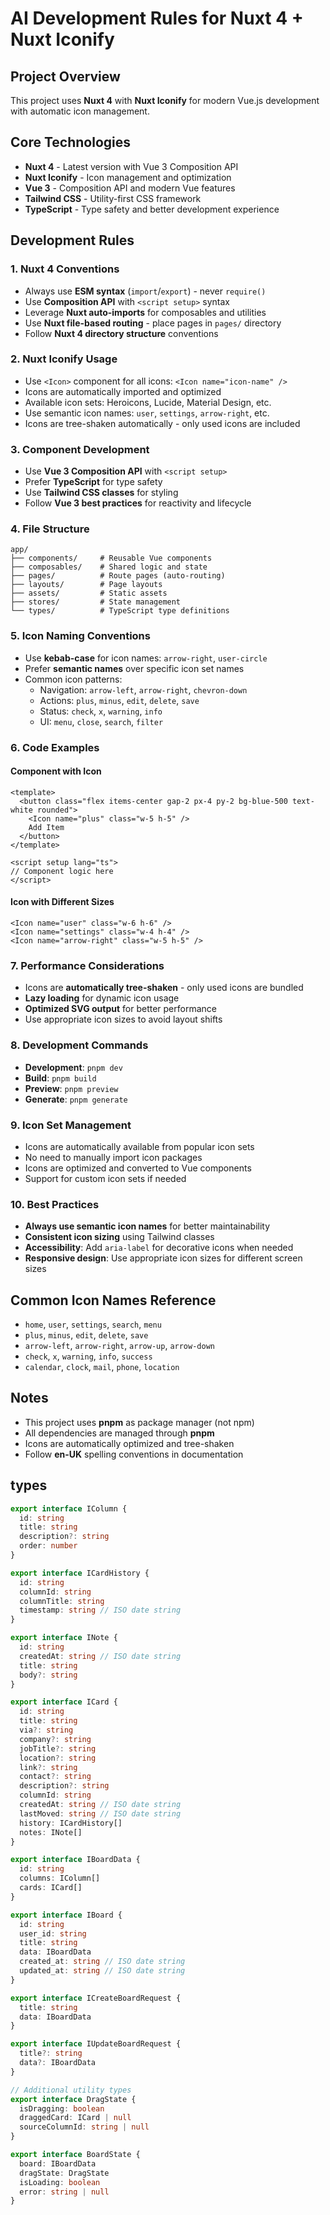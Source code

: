 # AI Development Rules for Nuxt 4 + Nuxt Iconify

## Project Overview
This project uses **Nuxt 4** with **Nuxt Iconify** for modern Vue.js development with automatic icon management.

## Core Technologies
- **Nuxt 4** - Latest version with Vue 3 Composition API
- **Nuxt Iconify** - Icon management and optimization
- **Vue 3** - Composition API and modern Vue features
- **Tailwind CSS** - Utility-first CSS framework
- **TypeScript** - Type safety and better development experience

## Development Rules

### 1. Nuxt 4 Conventions
- Always use **ESM syntax** (`import`/`export`) - never `require()`
- Use **Composition API** with `<script setup>` syntax
- Leverage **Nuxt auto-imports** for composables and utilities
- Use **Nuxt file-based routing** - place pages in `pages/` directory
- Follow **Nuxt 4 directory structure** conventions

### 2. Nuxt Iconify Usage
- Use `<Icon>` component for all icons: `<Icon name="icon-name" />`
- Icons are automatically imported and optimized
- Available icon sets: Heroicons, Lucide, Material Design, etc.
- Use semantic icon names: `user`, `settings`, `arrow-right`, etc.
- Icons are tree-shaken automatically - only used icons are included

### 3. Component Development
- Use **Vue 3 Composition API** with `<script setup>`
- Prefer **TypeScript** for type safety
- Use **Tailwind CSS classes** for styling
- Follow **Vue 3 best practices** for reactivity and lifecycle

### 4. File Structure
```
app/
├── components/     # Reusable Vue components
├── composables/    # Shared logic and state
├── pages/          # Route pages (auto-routing)
├── layouts/        # Page layouts
├── assets/         # Static assets
├── stores/         # State management
└── types/          # TypeScript type definitions
```

### 5. Icon Naming Conventions
- Use **kebab-case** for icon names: `arrow-right`, `user-circle`
- Prefer **semantic names** over specific icon set names
- Common icon patterns:
  - Navigation: `arrow-left`, `arrow-right`, `chevron-down`
  - Actions: `plus`, `minus`, `edit`, `delete`, `save`
  - Status: `check`, `x`, `warning`, `info`
  - UI: `menu`, `close`, `search`, `filter`

### 6. Code Examples

#### Component with Icon
```vue
<template>
  <button class="flex items-center gap-2 px-4 py-2 bg-blue-500 text-white rounded">
    <Icon name="plus" class="w-5 h-5" />
    Add Item
  </button>
</template>

<script setup lang="ts">
// Component logic here
</script>
```

#### Icon with Different Sizes
```vue
<Icon name="user" class="w-6 h-6" />
<Icon name="settings" class="w-4 h-4" />
<Icon name="arrow-right" class="w-5 h-5" />
```

### 7. Performance Considerations
- Icons are **automatically tree-shaken** - only used icons are bundled
- **Lazy loading** for dynamic icon usage
- **Optimized SVG output** for better performance
- Use appropriate icon sizes to avoid layout shifts

### 8. Development Commands
- **Development**: `pnpm dev`
- **Build**: `pnpm build`
- **Preview**: `pnpm preview`
- **Generate**: `pnpm generate`

### 9. Icon Set Management
- Icons are automatically available from popular icon sets
- No need to manually import icon packages
- Icons are optimized and converted to Vue components
- Support for custom icon sets if needed

### 10. Best Practices
- **Always use semantic icon names** for better maintainability
- **Consistent icon sizing** using Tailwind classes
- **Accessibility**: Add `aria-label` for decorative icons when needed
- **Responsive design**: Use appropriate icon sizes for different screen sizes

## Common Icon Names Reference
- `home`, `user`, `settings`, `search`, `menu`
- `plus`, `minus`, `edit`, `delete`, `save`
- `arrow-left`, `arrow-right`, `arrow-up`, `arrow-down`
- `check`, `x`, `warning`, `info`, `success`
- `calendar`, `clock`, `mail`, `phone`, `location`

## Notes
- This project uses **pnpm** as package manager (not npm)
- All dependencies are managed through **pnpm**
- Icons are automatically optimized and tree-shaken
- Follow **en-UK** spelling conventions in documentation


## types

```ts name="types/index.ts"
export interface IColumn {
  id: string
  title: string
  description?: string
  order: number
}

export interface ICardHistory {
  id: string
  columnId: string
  columnTitle: string
  timestamp: string // ISO date string
}

export interface INote {
  id: string
  createdAt: string // ISO date string
  title: string
  body?: string
}

export interface ICard {
  id: string
  title: string
  via?: string
  company?: string
  jobTitle?: string
  location?: string
  link?: string
  contact?: string
  description?: string
  columnId: string
  createdAt: string // ISO date string
  lastMoved: string // ISO date string
  history: ICardHistory[]
  notes: INote[]
}

export interface IBoardData {
  id: string
  columns: IColumn[]
  cards: ICard[]
}

export interface IBoard {
  id: string
  user_id: string
  title: string
  data: IBoardData
  created_at: string // ISO date string
  updated_at: string // ISO date string
}

export interface ICreateBoardRequest {
  title: string
  data: IBoardData
}

export interface IUpdateBoardRequest {
  title?: string
  data?: IBoardData
}

// Additional utility types
export interface DragState {
  isDragging: boolean
  draggedCard: ICard | null
  sourceColumnId: string | null
}

export interface BoardState {
  board: IBoardData
  dragState: DragState
  isLoading: boolean
  error: string | null
}
```